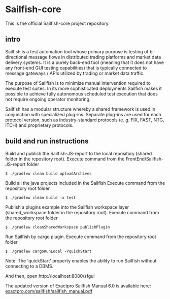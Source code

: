 Sailfish-core
==========

This is the official Sailfish-core project repository.

## intro

Sailfish is a test automation tool whose primary purpose is testing of bi-directional message flows in distributed trading platforms and market data delivery systems. It is a purely back-end tool (meaning that it does not have any front-end GUI testing capabilities) that is typically connected to message gateways / APIs utilized by trading or market data traffic.

The purpose of Sailfish is to minimize manual intervention required to execute test suites. In its more sophisticated deployments Sailfish makes it possible to achieve fully autonomous scheduled test execution that does not require ongoing operator monitoring.

Sailfish has a modular structure whereby a shared framework is used in conjunction with specialized plug-ins. Separate plug-ins are used for each protocol version, such as industry-standard protocols (e. g. FIX, FAST, NTG, ITCH) and proprietary protocols.


## build and run instructions

Build and publish the Sailfish-JS-report to the local repository (shared folder in the repository root).
Execute command from the FrontEnd/Sailfish-JS-report folder
```
$ ./gradlew clean build uploadArchives
```

Build all the java projects included in the Sailfish
Execute command from the repository root folder
```
$ ./gradlew clean build -x test
```

Publish a plugins example into the Sailfish workspace layer (shared_workspace folder in the repository root).
Execute command from the repository root folder
```
$ ./gradlew cleanSharedWorkspace publishPlugin
```

Run Sailfish by cargo plugin.
Execute command from the repository root folder
```
$ ./gradlew cargoRunLocal -PquickStart
```
Note: The 'quickStart' property enables the ability to run Sailfish without connecting to a DBMS.

And then, open http://localhost:8080/sfgui

The updated version of Exactpro Sailfish Manual 6.0 is available here: [exactpro.com/sailfish/sailfish_manual.pdf](https://exactpro.com/sailfish/sailfish_manual.pdf)
